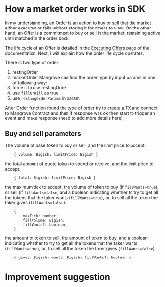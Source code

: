 # How a market order works in SDK 
In my understanding, an Order is an action to buy or sell that the market either executes or fails without storing it for others to view. On the other hand, an Offer is a commitment to buy or sell in the market, remaining active until matched in the order book. 

The life cycle of an Offer is detailed in the [Executing Offers](https://docs.mangrove.exchange/developers/contracts/technical-references/taking-and-making-offers/reactive-offer/executing-offers/) page of the documentation. Next, I will explain how the order life cycle operates.

There is two type of order:
1. restingOrder
2. marketOrder
Mangrove can find the order type by input params in one of following way:
1. force it to use restingOrder 
2. use `fillOrKill` as true
3. use `restingOrderParams` in param

After Order function found the type of order try to create a TX and connect to Mangrove Contract and then if response was ok then start to trigger an event and make response (need to add more details here)

## Buy and sell parameters
The volume of base token to buy or sell, and the limit price to accept.
```
    { volume: Bigish; limitPrice: Bigish }
```

the total amount of quote token to spend or receive, and the limit price to accept.
```
    { total: Bigish; limitPrice: Bigish }
```

the maximum tick to accept, the volume of token to buy (if `fillWants=true`), or sell (if `fillWants=false`, and a boolean indicating whether to try to get all the tokens that the taker wants (`fillWants=true`), or, to sell all the token the taker gives (`fillWants=false`).
```
    {
        maxTick: number;
        fillVolume: Bigish;
        fillWants?: boolean;
    }
```

the amount of token to sell, the amount of token to buy, and a boolean indicating whether to try to get all the tokens that the taker wants (`fillWants=true`), or, to sell all the token the taker gives (`fillWants=false`).
```
    { gives: Bigish; wants: Bigish; fillWants?: boolean }
```

# Improvement suggestion 
